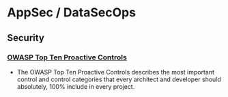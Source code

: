 
# AppSec / DataSecOps

## Security

### [OWASP Top Ten Proactive Controls](https://owasp.org/www-project-proactive-controls/)
- The OWASP Top Ten Proactive Controls describes the most important control and control categories that every architect and developer should absolutely, 100% include in every project.
